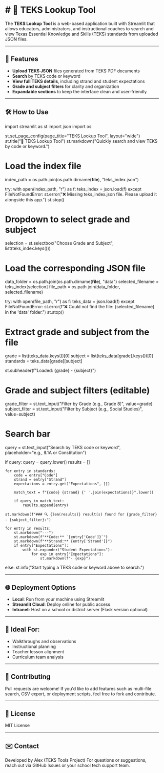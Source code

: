 # # 📘 TEKS Lookup Tool

The **TEKS Lookup Tool** is a web-based application built with Streamlit that allows educators, administrators, and instructional coaches to search and view Texas Essential Knowledge and Skills (TEKS) standards from uploaded JSON files.

---

## 🚀 Features
- **Upload TEKS JSON** files generated from TEKS PDF documents
- **Search** by TEKS code or keyword
- **View full TEKS details**, including strand and student expectations
- **Grade and subject filters** for clarity and organization
- **Expandable sections** to keep the interface clean and user-friendly

---

## 🛠 How to Use

import streamlit as st
import json
import os

st.set_page_config(page_title="TEKS Lookup Tool", layout="wide")
st.title("📘 TEKS Lookup Tool")
st.markdown("Quickly search and view TEKS by code or keyword.")

# Load the index file
index_path = os.path.join(os.path.dirname(__file__), "teks_index.json")

try:
    with open(index_path, "r") as f:
        teks_index = json.load(f)
except FileNotFoundError:
    st.error("❌ Missing teks_index.json file. Please upload it alongside this app.")
    st.stop()

# Dropdown to select grade and subject
selection = st.selectbox("Choose Grade and Subject", list(teks_index.keys()))

# Load the corresponding JSON file
data_folder = os.path.join(os.path.dirname(__file__), "data")
selected_filename = teks_index[selection]
file_path = os.path.join(data_folder, selected_filename)

try:
    with open(file_path, "r") as f:
        teks_data = json.load(f)
except FileNotFoundError:
    st.error(f"❌ Could not find the file: {selected_filename} in the 'data' folder.")
    st.stop()

# Extract grade and subject from the file
grade = list(teks_data.keys())[0]
subject = list(teks_data[grade].keys())[0]
standards = teks_data[grade][subject]

st.subheader(f"Loaded: {grade} - {subject}")

# Grade and subject filters (editable)
grade_filter = st.text_input("Filter by Grade (e.g., Grade 8)", value=grade)
subject_filter = st.text_input("Filter by Subject (e.g., Social Studies)", value=subject)

# Search bar
query = st.text_input("Search by TEKS code or keyword", placeholder="e.g., 8.1A or Constitution")

if query:
    query = query.lower()
    results = []

    for entry in standards:
        code = entry["Code"]
        strand = entry["Strand"]
        expectations = entry.get("Expectations", [])

        match_text = f"{code} {strand} {' '.join(expectations)}".lower()

        if query in match_text:
            results.append(entry)

    st.markdown(f"### 🔍 {len(results)} result(s) found for {grade_filter} - {subject_filter}:")

    for entry in results:
        st.markdown("---")
        st.markdown(f"**Code:** `{entry['Code']}`")
        st.markdown(f"**Strand:** {entry['Strand']}")
        if entry["Expectations"]:
            with st.expander("Student Expectations"):
                for exp in entry["Expectations"]:
                    st.markdown(f"- {exp}")
else:
    st.info("Start typing a TEKS code or keyword above to search.")


---

## 🌐 Deployment Options
- **Local**: Run from your machine using Streamlit
- **Streamlit Cloud**: Deploy online for public access
- **Intranet**: Host on a school or district server (Flask version optional)

---

## 📌 Ideal For:
- Walkthroughs and observations
- Instructional planning
- Teacher lesson alignment
- Curriculum team analysis

---

## 🙌 Contributing
Pull requests are welcome! If you'd like to add features such as multi-file search, CSV export, or deployment scripts, feel free to fork and contribute.

---

## 📄 License
MIT License

---

## ✉️ Contact
Developed by Alex (TEKS Tools Project)
For questions or suggestions, reach out via GitHub Issues or your school tech support team.

